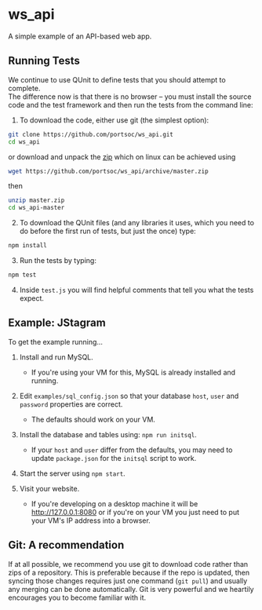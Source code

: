 ws_api
======

A simple example of an API-based web app.


Running Tests
-------------

We continue to use QUnit to define tests that you should attempt to complete.  
The difference now is that there is no browser – you must install the source
code and the test framework and then run the tests from the command line:

1. To download the code, either use git (the simplest option):

  ```bash
  git clone https://github.com/portsoc/ws_api.git
  cd ws_api
  ```
  or download and unpack the [zip](https://github.com/portsoc/ws_api/archive/master.zip)
  which on linux can be achieved using
  ```bash
  wget https://github.com/portsoc/ws_api/archive/master.zip
  ```
  then
  ```bash
  unzip master.zip
  cd ws_api-master
  ```

2. To download the QUnit files (and any libraries it uses, which you need to do before the first run of tests, but just the once) type:

  ```bash
  npm install
  ```

3. Run the tests by typing:

  ```bash
  npm test
  ```

4. Inside `test.js` you will find helpful comments that tell you what the tests expect.


Example: JStagram
-----------------

To get the example running...

1. Install and run MySQL.
    * If you're using your VM for this, MySQL is already installed and running.

2. Edit `examples/sql_config.json` so that your database `host`, `user` and `password` properties are correct.
    * The defaults should work on your VM.

3. Install the database and tables using: `npm run initsql`.
    * If your `host` and `user` differ from the defaults, you may need to update `package.json` for the `initsql` script to work.

4. Start the server using `npm start`.

5. Visit your website.
    * If you're developing on a desktop machine it will be http://127.0.0.1:8080 or if you're on your VM you just need to put your VM's IP address into a browser.

Git: A recommendation
----------------------
If at all possible, we recommend you use git to download code rather than zips of a repository.  This is preferable because if the repo is updated, then syncing those changes requires just one command (`git pull`) and usually any merging can be done automatically.  Git is very powerful and we heartily encourages you to become familiar with it.
